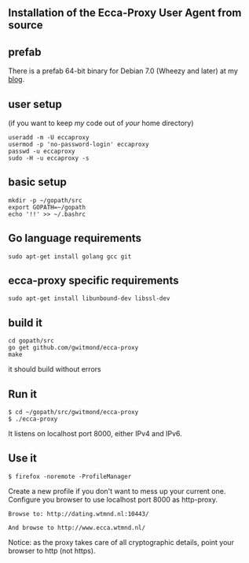 ## Installation of the Ecca-Proxy User Agent from source

## prefab

There is a prefab 64-bit binary for Debian 7.0 (Wheezy and later) at my [blog](http://eccentric-authentication.org/blog/2013/06/07/run-it-yourself.html). 

## user setup  

(if you want to keep *my* code out of *your* home directory)

    useradd -m -U eccaproxy
    usermod -p 'no-password-login' eccaproxy
    passwd -u eccaproxy
    sudo -H -u eccaproxy -s


## basic setup

    mkdir -p ~/gopath/src
    export GOPATH=~/gopath
    echo '!!' >> ~/.bashrc

## Go language requirements

    sudo apt-get install golang gcc git

## ecca-proxy specific requirements

    sudo apt-get install libunbound-dev libssl-dev
    
## build it    
    cd gopath/src
    go get github.com/gwitmond/ecca-proxy
    make

it should build without errors


## Run it

    $ cd ~/gopath/src/gwitmond/ecca-proxy
    $ ./ecca-proxy

It listens on localhost port 8000, either IPv4 and IPv6.

## Use it

    $ firefox -noremote -ProfileManager

Create a new profile if you don't want to mess up your current one.
Configure you browser to use localhost port 8000 as http-proxy.

    Browse to: http://dating.wtmnd.nl:10443/
    
    And browse to http://www.ecca.wtmnd.nl/

Notice: as the proxy takes care of all cryptographic details, point your browser to http (not https).

